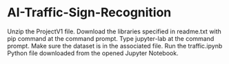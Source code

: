 # AI-Traffic-Sign-Recognition

Unzip the ProjectV1 file.
Download the libraries specified in readme.txt with pip command at the command prompt.
Type jupyter-lab at the command prompt.
Make sure the dataset is in the associated file.
Run the traffic.ipynb Python file downloaded from the opened Jupyter Notebook.
